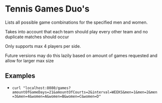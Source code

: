 # Tennis Games Duo's

Lists all possible game combinations for the specified men and women.

Takes into account that each team should play every other team and no duplicate matches should occur

Only supports max 4 players per side.

Future versions may do this lazily based on amount of games requested and allow for larger max size

## Examples

* `curl "localhost:8080/games?amountOfGameDays=21&amountOfCourts=2&interval=WEEKS&men=1&men=2&men=3&men=4&women=A&women=B&women=C&women=D"`
